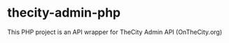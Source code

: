 thecity-admin-php
=================

This PHP project is an API wrapper for TheCity Admin API (OnTheCity.org)